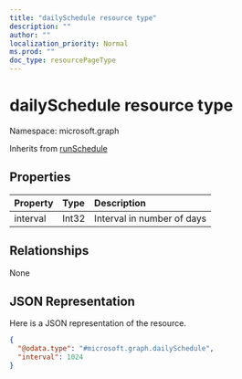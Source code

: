```yaml
---
title: "dailySchedule resource type"
description: ""
author: ""
localization_priority: Normal
ms.prod: ""
doc_type: resourcePageType
---
```


# dailySchedule resource type


Namespace: microsoft.graph




Inherits from [runSchedule](../resources/runschedule.md)

## Properties
|Property|Type|Description|
|:---|:---|:---|
|interval|Int32|Interval in number of days|

## Relationships
None

## JSON Representation
Here is a JSON representation of the resource.
<!-- {
  "blockType": "resource",
  "@odata.type": "microsoft.graph.dailySchedule"
}
-->
``` json
{
  "@odata.type": "#microsoft.graph.dailySchedule",
  "interval": 1024
}
```

